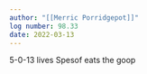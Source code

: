 ```yaml
---
author: "[[Merric Porridgepot]]"
log number: 98.33
date: 2022-03-13
---
```

5-0-13 lives
Spesof eats the goop
